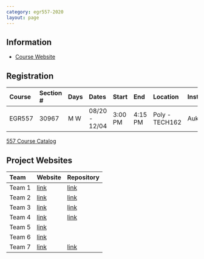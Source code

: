 ```yaml
---
category: egr557-2020
layout: page
---
```


## Information

* [Course Website](https://egr557.github.io)

## Registration

| Course | Section # | Days | Dates         | Start   | End     | Location       | Instructor |
|:-------|:----------|:-----|:--------------|:--------|:--------|:---------------|:-----------|
| EGR557 | 30967     | M W  | 08/20 - 12/04 | 3:00 PM | 4:15 PM | Poly - TECH162 | Aukes      |

[557 Course Catalog](https://webapp4.asu.edu/catalog/course?t=2211&r=30967)

## Project Websites

| Team   | Website                                                       | Repository                                                                       |
|:-------|:--------------------------------------------------------------|:---------------------------------------------------------------------------------|
| Team 1 | [link](https://arnoldjames98.github.io/)                      | [link](https://github.com/arnoldjames98/arnoldjames98.github.io)                 |
| Team 2 | [link](https://sanchit1112.github.io/Foldable-Robots-Team-2/) | [link](https://github.com/Sanchit1112/Foldable-Robots-Team-2)                    |
| Team 3 | [link](https://biodegradablerobotics.github.io/)              | [link](https://github.com/biodegradablerobotics/biodegradablerobotics.github.io) |
| Team 4 | [link](https://egr557-spr21-team4.github.io/)                 | [link](https://github.com/EGR557-SPR21-Team4/EGR557-SPR21-Team4.github.io)       |
| Team 5 | [link](https://l-terrestris.github.io/)                       |                                                                                  |
| Team 6 | [link](https://mosmith3asu.github.io)                         |                                                                                  |
| Team 7 | [link](https://cvignola95.github.io)                          | [link](https://github.com/cvignola95/cvignola95.github.io)                       |
